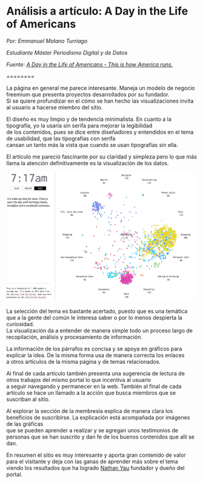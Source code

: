 # Análisis a artículo: A Day in the Life of Americans

*Por: Emmanuel Molano Turriago*  
 
*Estudiante Máster Periodismo Digital y de Datos*

*Fuente: [A Day in the Life of Americans - This is how America runs.](https://flowingdata.com/2015/12/15/a-day-in-the-life-of-americans/
 "www.flowingdata.com")*

========

La página en general me parece interesante. Maneja un modelo de negocio freemium que presenta proyectos desarrollados por su fundador.  
Si se quiere profundizar en el cómo se han hecho las visualizaciones invita al usuario a hacerse miembro del sitio.


El diseño es muy limpio y de tendencia minimalista. En cuanto a la tipografía, yo la usaría sin serifa para mejorar la legibilidad  
de los contenidos, pues se dice entre diseñadores y entendidos en el tema de usabilidad, que las tipografías con serifa  
cansan un tanto más la vista que cuando se usan tipografías sin ella.

El artículo me pareció fascinante por su claridad y simpleza pero lo que más llama la atención definitivamente es la visualización de los datos.


![Visualización](grafica-flowdata.png "visualización flowdata")


La selección del tema es bastante acertado, puesto que es una temática que a la gente del común le interesa saber o por lo menos despierta la curiosidad.  
La visualización da a entender de manera simple todo un proceso largo de recopilación, análisis y procesamiento de información.

La información de los párrafos es concisa y se apoya en gráficos para explicar la idea. De la misma forma usa de manera correcta los enlaces  
a otros artículos de la misma página y de temas relacionados.

Al final de cada artículo también presenta una sugerencia de lectura de otros trabajos del mismo portal lo que incentiva al usuario  
a seguir navegando y permanecer en la web. También al final de cada artículo se hace un llamado a la acción que busca miembros que se suscriban al sitio.

Al explorar la sección de la membresía explica de manera clara los beneficios de suscribirse. La explicación está acompañada por imágenes de las gráficas  
que se pueden aprender a realizar y se agregan unos testimonios de personas que se han suscrito y dan fe de los buenos contenidos que allí se dan. 

En resumen el sitio es muy interesante y aporta gran contenido de valor para el visitante y deja con las ganas de aprender más sobre el tema  
viendo los resultados que ha logrado [Nathan Yau](https://flowingdata.com/about) fundador y dueño del portal.  
